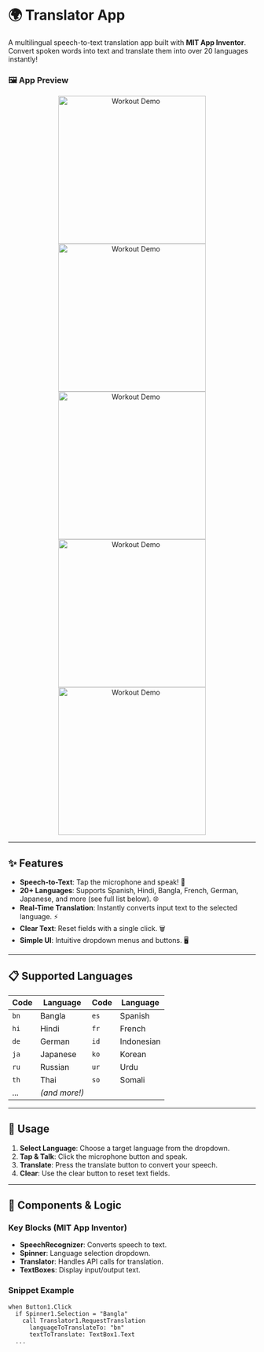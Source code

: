 # 🌍 Translator App 

A multilingual speech-to-text translation app built with **MIT App Inventor**. Convert spoken words into text and translate them into over 20 languages instantly!

### 🖼️ **App Preview** 
<p align="center">  
  <img src="https://i.postimg.cc/pTBmbvsP/Screenshot-2025-04-23-211254.png" width="300" alt="Workout Demo"> 
  <img src="https://i.postimg.cc/qMFzdjx6/Screenshot-2025-04-23-211316.png" width="300" alt="Workout Demo">  
  <img src="https://i.postimg.cc/zvX1LY8D/Screenshot-2025-04-23-211630.png" width="300" alt="Workout Demo"> 
  <img src="https://i.postimg.cc/bNyQvCn6/Screenshot-2025-04-23-211823.png" width="300" alt="Workout Demo"> 
   <img src="https://i.postimg.cc/Pq94pWHC/Screenshot-2025-04-23-211813.png" width="300" alt="Workout Demo"> 
</p>  

---

## ✨ Features
- **Speech-to-Text**: Tap the microphone and speak! 🎤  
- **20+ Languages**: Supports Spanish, Hindi, Bangla, French, German, Japanese, and more (see full list below). 🌐  
- **Real-Time Translation**: Instantly converts input text to the selected language. ⚡  
- **Clear Text**: Reset fields with a single click. 🗑️  
- **Simple UI**: Intuitive dropdown menus and buttons. 🖥️  

---

## 📋 Supported Languages
| Code | Language       | Code | Language    |
|------|----------------|------|-------------|
| `bn` | Bangla         | `es` | Spanish     |
| `hi` | Hindi          | `fr` | French      |
| `de` | German         | `id` | Indonesian  |
| `ja` | Japanese       | `ko` | Korean      |
| `ru` | Russian        | `ur` | Urdu        |
| `th` | Thai           | `so` | Somali      |
| ...  | *(and more!)*  |      |             |

---


## 🚀 Usage
1. **Select Language**: Choose a target language from the dropdown.  
2. **Tap & Talk**: Click the microphone button and speak.  
3. **Translate**: Press the translate button to convert your speech.  
4. **Clear**: Use the clear button to reset text fields.  


---

## 🔧 Components & Logic
### Key Blocks (MIT App Inventor)
- **SpeechRecognizer**: Converts speech to text.  
- **Spinner**: Language selection dropdown.  
- **Translator**: Handles API calls for translation.  
- **TextBoxes**: Display input/output text.  

### Snippet Example
```blocks
when Button1.Click
  if Spinner1.Selection = "Bangla"
    call Translator1.RequestTranslation
      languageToTranslateTo: "bn"
      textToTranslate: TextBox1.Text
  ...


